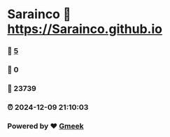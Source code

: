 # Sarainco :link: https://Sarainco.github.io 
### :page_facing_up: [5](https://Sarainco.github.io/tag.html) 
### :speech_balloon: 0 
### :hibiscus: 23739 
### :alarm_clock: 2024-12-09 21:10:03 
### Powered by :heart: [Gmeek](https://github.com/Meekdai/Gmeek)
